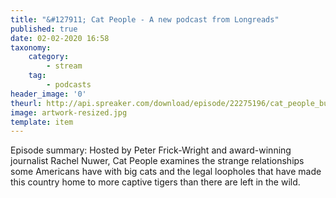 ```yaml
---
title: "&#127911; Cat People - A new podcast from Longreads"
published: true
date: 02-02-2020 16:58
taxonomy:
    category:
        - stream
    tag:
        - podcasts
header_image: '0'
theurl: http://api.spreaker.com/download/episode/22275196/cat_people_bundyville_trailer.mp3
image: artwork-resized.jpg
template: item
--- 
```

Episode summary: Hosted by Peter Frick-Wright and award-winning journalist Rachel Nuwer, Cat People examines the strange relationships some Americans have with big cats and the legal loopholes that have made this country home to more captive tigers than there are left in the wild.
